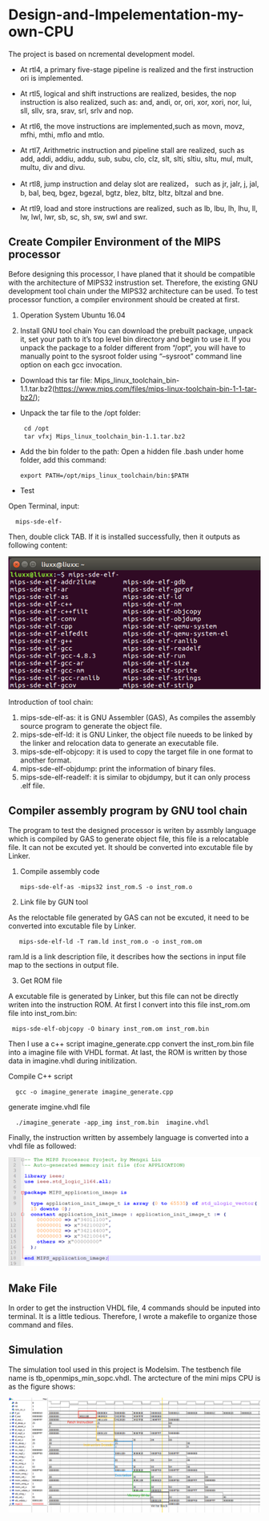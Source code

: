 # Design-and-Impelementation-my-own-CPU


The project is based on ncremental development model.

- At rtl4, a primary five-stage pipeline is realized and the first instruction ori is implemented.

- At rtl5, logical and shift instructions are realized, besides, the nop instruction is also realized, such as: and, andi, or, ori, xor, xori, nor, lui, sll, sllv, sra, srav, srl, srlv and nop.

- At rtl6, the move instructions are implemented,such as movn, movz, mfhi, mthi, mflo and mtlo.

- At rtl7, Arithmetric instruction and pipeline stall are realized, such as add, addi, addiu, addu, sub, subu, clo, clz, slt, slti, sltiu, sltu, mul, mult, multu, div and divu.

- At rtl8, jump instruction and delay slot are realized， such as jr, jalr, j, jal, b, bal, beq, bgez, bgezal, bgtz, blez, bltz, bltz, bltzal and bne.

- At rtl9, load and store instructions are realized, such as lb, lbu, lh, lhu, ll, lw, lwl, lwr, sb, sc, sh, sw, swl and swr.


## Create Compiler Environment of the MIPS processor

Before designing this processor, I have planed that it should be compatible with the architecture of MIPS32 instrustion set. Therefore, the existing GNU development tool chain under the MIPS32 architecture can be used. To test processor function, a compiler environment should be created at first.

1. Operation System
Ubuntu 16.04

2. Install GNU tool chain
You can download the prebuilt package, unpack it, set your path to it’s top level bin directory and begin to use it. If you unpack the package to a folder different from “/opt“, you will have to manually point to the sysroot folder using “–sysroot” command line option on each gcc invocation.

 - Download this tar file: Mips_linux_toolchain_bin-1.1.tar.bz2(https://www.mips.com/files/mips-linux-toolchain-bin-1-1-tar-bz2/);
 - Unpack the tar file to the /opt folder:
 
        cd /opt
        tar vfxj Mips_linux_toolchain_bin-1.1.tar.bz2
         
 - Add the bin folder to the path:
 Open a hidden file .bash under home folder, add this command:
 
       export PATH=/opt/mips_linux_toolchain/bin:$PATH
     
- Test

Open Terminal, input:

      mips-sde-elf-

Then, double click TAB. If it is installed successfully, then it outputs as following content: 
                
![picture](pictures/mips_compiler_test.png)           
 
 Introduction of tool chain:
 
 1. mips-sde-elf-as: it is GNU Assembler (GAS), As compiles the assembly source program to generate the object file.
 2. mips-sde-elf-ld: it is GNU Linker, the object file nueeds to be linked by the linker and relocation data to generate an executable file.
 3. mips-sde-elf-objcopy: it is used to copy the target file in one format to another format.
 4. mips-sde-elf-objdump: print the information of binary files.
 5. mips-sde-elf-readelf: it is similar to objdumpy, but it can only process .elf file.
 
 ## Compiler assembly program by GNU tool chain
 
The program to test the designed processor is writen by assmbly language which is compiled by GAS to generate object file, this file is a relocatable file. It can not be excuted yet. It should be converted into excutable file by Linker. 

1. Compile assembly code

       mips-sde-elf-as -mips32 inst_rom.S -o inst_rom.o
      
2. Link file by GUN tool

As the reloctable file generated by GAS can not be excuted, it need to be converted into excutable file by Linker. 

       mips-sde-elf-ld -T ram.ld inst_rom.o -o inst_rom.om
       
ram.ld is a link description file, it describes how the sections in input file map to the sections in output file.


3. Get ROM file

A excutable file is generated by Linker, but this file can not be directly writen into the instruction ROM. At first I convert into this file inst_rom.om file into inst_rom.bin:

     mips-sde-elf-objcopy -O binary inst_rom.om inst_rom.bin
     
Then I use a c++ script imagine_generate.cpp convert the inst_rom.bin file into a imagine file with VHDL format. At last, the ROM is written by those data in imagine.vhdl during initilization.

Compile C++ script
      
      gcc -o imagine_generate imagine_generate.cpp

generate imgine.vhdl file
 
      ./imagine_generate -app_img inst_rom.bin  imagine.vhdl
      
Finally, the instruction written by assembely language is converted into a vhdl file as followed:

![picture](pictures/imagine.png) 

## Make File

In order to get the instruction VHDL file, 4 commands should be inputed into terminal. It is a little tedious. Therefore, I wrote a makefile to organize those command and files.
     
## Simulation

The simulation tool used in this project is Modelsim. The testbench file name is tb_openmips_min_sopc.vhdl. The arctecture of the mini mips CPU is as the figure shows:

![picture](pictures/test_result.png) 
 

 









